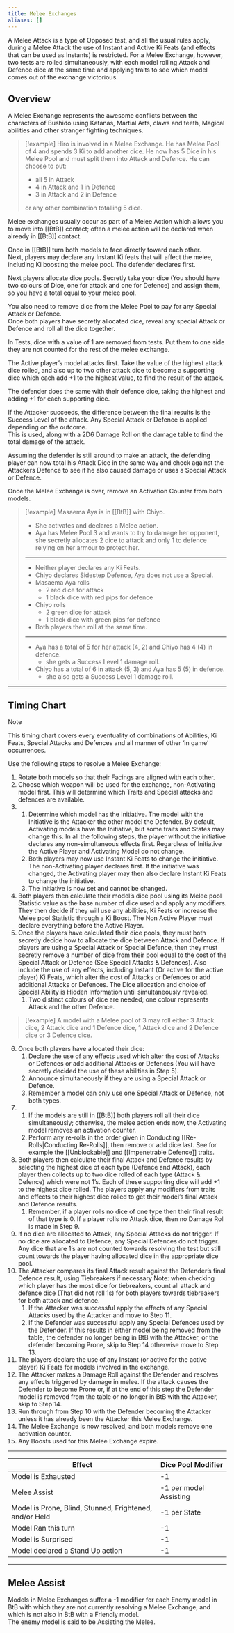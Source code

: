 ```yaml
---
title: Melee Exchanges
aliases: []
---
```

A Melee Attack is a type of Opposed test, and all the usual rules apply, during a Melee Attack the use of Instant and Active Ki Feats (and effects that can be used as Instants) is restricted. For a Melee Exchange, however, two tests are rolled simultaneously, with each model rolling Attack and Defence dice at the same time and applying traits to see which model comes out of the exchange victorious.  
## Overview
A Melee Exchange represents the awesome conflicts between the characters of Bushido using Katanas, Martial Arts, claws and teeth, Magical abilities and other stranger fighting techniques.  

> [!example]
> Hiro is involved in a Melee Exchange.
> He has Melee Pool of 4 and spends 3 Ki to add another dice.
> He now has 5 Dice in his Melee Pool and must split them into Attack and Defence.
> He can choose to put:
> - all 5 in Attack
> - 4 in Attack and 1 in Defence
> - 3 in Attack and 2 in Defence
> 
> or any other combination totalling 5 dice.

Melee exchanges usually occur as part of a Melee Action which allows you to move into [[BtB]] contact; often a melee action will be declared when already in [[BtB]] contact.  

Once in [[BtB]] turn both models to face directly toward each other.  
Next, players may declare any Instant Ki feats that will affect the melee, including Ki boosting the melee pool. The defender declares first.  

Next players allocate dice pools. Secretly take your dice (You should have two colours of Dice, one for attack and one for Defence) and assign them, so you have a total equal to your melee pool.  

You also need to remove dice from the Melee Pool to pay for any Special Attack or Defence.  
Once both players have secretly allocated dice, reveal any special Attack or Defence and roll all the dice together.  

In Tests, dice with a value of 1 are removed from tests. Put them to one side they are not counted for the rest of the melee exchange.  

The Active player’s model attacks first. Take the value of the highest attack dice rolled, and also up to two other attack dice to become a supporting dice which each add +1 to the highest value, to find the result of the attack.  

The defender does the same with their defence dice, taking the highest and adding +1 for each supporting dice.  

If the Attacker succeeds, the difference between the final results is the Success Level of the attack. Any Special Attack or Defence is applied depending on the outcome.  
This is used, along with a 2D6 Damage Roll on the damage table to find the total damage of the attack.  

Assuming the defender is still around to make an attack, the defending player can now total his Attack Dice in the same way and check against the Attackers Defence to see if he also caused damage or uses a Special Attack or Defence.  

Once the Melee Exchange is over, remove an Activation Counter from both models.  

> [!example]
> Masaema Aya is in [[BtB]] with Chiyo.
> - She activates and declares a Melee action.
> - Aya has Melee Pool 3 and wants to try to damage her opponent, she secretly allocates 2 dice to attack and only 1 to defence relying on her armour to protect her.
> ---
> - Neither player declares any Ki Feats.
> - Chiyo declares Sidestep Defence, Aya does not use a Special.
> - Masaema Aya rolls
> 	- 2 red dice for attack
> 	- 1 black dice with red pips for defence
> - Chiyo rolls
> 	- 2 green dice for attack
> 	- 1 black dice with green pips for defence
> - Both players then roll at the same time.
> ---
> - Aya has a total of 5 for her attack (4, 2) and Chiyo has 4 (4) in defence.
> 	- she gets a Success Level 1 damage roll.
> - Chiyo has a total of 6 in attack (5, 3) and Aya has 5 (5) in defence.
> 	- she also gets a Success Level 1 damage roll.

---

## Timing Chart

> [!NOTE]
> This timing chart covers every eventuality of combinations of Abilities, Ki Feats, Special Attacks and Defences and all manner of other ‘in game’ occurrences.

Use the following steps to resolve a Melee Exchange:

1. Rotate both models so that their Facings are aligned with each other.
2. Choose which weapon will be used for the exchange, non-Activating model first. This will determine which Traits and Special attacks and defences are available.
3. 
	1. Determine which model has the Initiative.
	   The model with the Initiative is the Attacker the other model the Defender.
	   By default, Activating models have the Initiative, but some traits and States may change this.
	   In all the following steps, the player without the initiative declares any non-simultaneous effects first.
	   Regardless of Initiative the Active Player and Activating Model do not change.
	2. Both players may now use Instant Ki Feats to change the initiative. The non-Activating player declares first. If the initiative was changed, the Activating player may then also declare Instant Ki Feats to change the initiative.
	3. The initiative is now set and cannot be changed.
4. Both players then calculate their model’s dice pool using its Melee pool Statistic value as the base number of dice used and apply any modifiers. They then decide if they will use any abilities, Ki Feats or increase the Melee pool Statistic through a Ki Boost. The Non Active Player must declare everything before the Active Player.
5. Once the players have calculated their dice pools, they must both secretly decide how to allocate the dice between Attack and Defence. If players are using a Special Attack or Special Defence, then they must secretly remove a number of dice from their pool equal to the cost of the Special Attack or Defence (See Special Attacks & Defences). Also include the use of any effects, including Instant (Or active for the active player) Ki Feats, which alter the cost of Attacks or Defences or add additional Attacks or Defences. The Dice allocation and choice of Special Ability is Hidden Information until simultaneously revealed.
	1. Two distinct colours of dice are needed; one colour represents Attack and the other Defence. 

> [!example]
> A model with a Melee pool of 3 may roll either 3 Attack dice, 2 Attack dice and 1 Defence dice, 1 Attack dice and 2 Defence dice or 3 Defence dice.

6. Once both players have allocated their dice:
	1. Declare the use of any effects used which alter the cost of Attacks or Defences or add additional Attacks or Defences (You will have secretly decided the use of these abilities in Step 5).
	2. Announce simultaneously if they are using a Special Attack or Defence.
	3. Remember a model can only use one Special Attack or Defence, not both types.
7. 
	1. If the models are still in [[BtB]] both players roll all their dice simultaneously; otherwise, the melee action ends now, the Activating model removes an activation counter.
	2. Perform any re-rolls in the order given in Conducting [[Re-Rolls|Conducting Re-Rolls]], then remove or add dice last. See for example the [[Unblockable]] and [[Impenetrable Defence]] traits.
8. Both players then calculate their final Attack and Defence results by selecting the highest dice of each type (Defence and Attack), each player then collects up to two dice rolled of each type (Attack & Defence) which were not 1’s. Each of these supporting dice will add +1 to the highest dice rolled. The players apply any modifiers from traits and effects to their highest dice rolled to get their model’s final Attack and Defence results.
	1. Remember, if a player rolls no dice of one type then their final result of that type is 0. If a player rolls no Attack dice, then no Damage Roll is made in Step 9.
9. If no dice are allocated to Attack, any Special Attacks do not trigger. If no dice are allocated to Defence, any Special Defences do not trigger. Any dice that are 1’s are not counted towards resolving the test but still count towards the player having allocated dice in the appropriate dice pool.
10. The Attacker compares its final Attack result against the Defender’s final Defence result, using Tiebreakers if necessary Note: when checking which player has the most dice for tiebreakers, count all attack and defence dice (That did not roll 1s) for both players towards tiebreakers for both attack and defence.
	1. If the Attacker was successful apply the effects of any Special Attacks used by the Attacker and move to Step 11.
	2. If the Defender was successful apply any Special Defences used by the Defender. If this results in either model being removed from the table, the defender no longer being in BtB with the Attacker, or the defender becoming Prone, skip to Step 14 otherwise move to Step 13.
11.	The players declare the use of any Instant (or active for the active player) Ki Feats for models involved in the exchange.
12.	The Attacker makes a Damage Roll against the Defender and resolves any effects triggered by damage in melee. If the attack causes the Defender to become Prone or, if at the end of this step the Defender model is removed from the table or no longer in BtB with the Attacker, skip to Step 14.
13.	Run through from Step 10 with the Defender becoming the Attacker unless it has already been the Attacker this Melee Exchange.
14.	The Melee Exchange is now resolved, and both models remove one activation counter.
15.	Any Boosts used for this Melee Exchange expire.

---

| Effect                                                  | Dice Pool Modifier     |
| ------------------------------------------------------- | ---------------------- |
| Model is Exhausted                                      | -1                     |
| Melee Assist                                            | -1 per model Assisting |
| Model is Prone, Blind, Stunned, Frightened, and/or Held | -1 per State           |
| Model Ran this turn                                     | -1                     |
| Model is Surprised                                      | -1                     |
| Model declared a Stand Up action                        | -1                     |

---
## Melee Assist
Models in Melee Exchanges suffer a -1 modifier for each Enemy model in BtB with which they are not currently resolving a Melee Exchange, and which is not also in BtB with a Friendly model.  
The enemy model is said to be Assisting the Melee.
